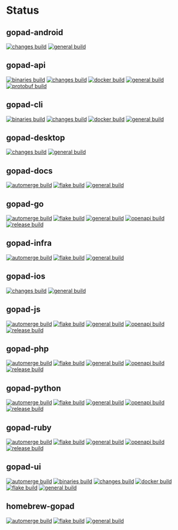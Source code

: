 # Status

## gopad-android
[![changes build](https://github.com/gopad/gopad-android/actions/workflows/changes.yml/badge.svg)](https://github.com/gopad/gopad-android/actions/workflows/changes.yml) [![general build](https://github.com/gopad/gopad-android/actions/workflows/general.yml/badge.svg)](https://github.com/gopad/gopad-android/actions/workflows/general.yml)

## gopad-api
[![binaries build](https://github.com/gopad/gopad-api/actions/workflows/binaries.yml/badge.svg)](https://github.com/gopad/gopad-api/actions/workflows/binaries.yml) [![changes build](https://github.com/gopad/gopad-api/actions/workflows/changes.yml/badge.svg)](https://github.com/gopad/gopad-api/actions/workflows/changes.yml) [![docker build](https://github.com/gopad/gopad-api/actions/workflows/docker.yml/badge.svg)](https://github.com/gopad/gopad-api/actions/workflows/docker.yml) [![general build](https://github.com/gopad/gopad-api/actions/workflows/general.yml/badge.svg)](https://github.com/gopad/gopad-api/actions/workflows/general.yml) [![protobuf build](https://github.com/gopad/gopad-api/actions/workflows/protobuf.yml/badge.svg)](https://github.com/gopad/gopad-api/actions/workflows/protobuf.yml)

## gopad-cli
[![binaries build](https://github.com/gopad/gopad-cli/actions/workflows/binaries.yml/badge.svg)](https://github.com/gopad/gopad-cli/actions/workflows/binaries.yml) [![changes build](https://github.com/gopad/gopad-cli/actions/workflows/changes.yml/badge.svg)](https://github.com/gopad/gopad-cli/actions/workflows/changes.yml) [![docker build](https://github.com/gopad/gopad-cli/actions/workflows/docker.yml/badge.svg)](https://github.com/gopad/gopad-cli/actions/workflows/docker.yml) [![general build](https://github.com/gopad/gopad-cli/actions/workflows/general.yml/badge.svg)](https://github.com/gopad/gopad-cli/actions/workflows/general.yml)

## gopad-desktop
[![changes build](https://github.com/gopad/gopad-desktop/actions/workflows/changes.yml/badge.svg)](https://github.com/gopad/gopad-desktop/actions/workflows/changes.yml) [![general build](https://github.com/gopad/gopad-desktop/actions/workflows/general.yml/badge.svg)](https://github.com/gopad/gopad-desktop/actions/workflows/general.yml)

## gopad-docs
[![automerge build](https://github.com/gopad/gopad-docs/actions/workflows/automerge.yml/badge.svg)](https://github.com/gopad/gopad-docs/actions/workflows/automerge.yml) [![flake build](https://github.com/gopad/gopad-docs/actions/workflows/flake.yml/badge.svg)](https://github.com/gopad/gopad-docs/actions/workflows/flake.yml) [![general build](https://github.com/gopad/gopad-docs/actions/workflows/general.yml/badge.svg)](https://github.com/gopad/gopad-docs/actions/workflows/general.yml)

## gopad-go
[![automerge build](https://github.com/gopad/gopad-go/actions/workflows/automerge.yml/badge.svg)](https://github.com/gopad/gopad-go/actions/workflows/automerge.yml) [![flake build](https://github.com/gopad/gopad-go/actions/workflows/flake.yml/badge.svg)](https://github.com/gopad/gopad-go/actions/workflows/flake.yml) [![general build](https://github.com/gopad/gopad-go/actions/workflows/general.yml/badge.svg)](https://github.com/gopad/gopad-go/actions/workflows/general.yml) [![openapi build](https://github.com/gopad/gopad-go/actions/workflows/openapi.yml/badge.svg)](https://github.com/gopad/gopad-go/actions/workflows/openapi.yml) [![release build](https://github.com/gopad/gopad-go/actions/workflows/release.yml/badge.svg)](https://github.com/gopad/gopad-go/actions/workflows/release.yml)

## gopad-infra
[![automerge build](https://github.com/gopad/gopad-infra/actions/workflows/automerge.yml/badge.svg)](https://github.com/gopad/gopad-infra/actions/workflows/automerge.yml) [![flake build](https://github.com/gopad/gopad-infra/actions/workflows/flake.yml/badge.svg)](https://github.com/gopad/gopad-infra/actions/workflows/flake.yml) [![general build](https://github.com/gopad/gopad-infra/actions/workflows/general.yml/badge.svg)](https://github.com/gopad/gopad-infra/actions/workflows/general.yml)

## gopad-ios
[![changes build](https://github.com/gopad/gopad-ios/actions/workflows/changes.yml/badge.svg)](https://github.com/gopad/gopad-ios/actions/workflows/changes.yml) [![general build](https://github.com/gopad/gopad-ios/actions/workflows/general.yml/badge.svg)](https://github.com/gopad/gopad-ios/actions/workflows/general.yml)

## gopad-js
[![automerge build](https://github.com/gopad/gopad-js/actions/workflows/automerge.yml/badge.svg)](https://github.com/gopad/gopad-js/actions/workflows/automerge.yml) [![flake build](https://github.com/gopad/gopad-js/actions/workflows/flake.yml/badge.svg)](https://github.com/gopad/gopad-js/actions/workflows/flake.yml) [![general build](https://github.com/gopad/gopad-js/actions/workflows/general.yml/badge.svg)](https://github.com/gopad/gopad-js/actions/workflows/general.yml) [![openapi build](https://github.com/gopad/gopad-js/actions/workflows/openapi.yml/badge.svg)](https://github.com/gopad/gopad-js/actions/workflows/openapi.yml) [![release build](https://github.com/gopad/gopad-js/actions/workflows/release.yml/badge.svg)](https://github.com/gopad/gopad-js/actions/workflows/release.yml)

## gopad-php
[![automerge build](https://github.com/gopad/gopad-php/actions/workflows/automerge.yml/badge.svg)](https://github.com/gopad/gopad-php/actions/workflows/automerge.yml) [![flake build](https://github.com/gopad/gopad-php/actions/workflows/flake.yml/badge.svg)](https://github.com/gopad/gopad-php/actions/workflows/flake.yml) [![general build](https://github.com/gopad/gopad-php/actions/workflows/general.yml/badge.svg)](https://github.com/gopad/gopad-php/actions/workflows/general.yml) [![openapi build](https://github.com/gopad/gopad-php/actions/workflows/openapi.yml/badge.svg)](https://github.com/gopad/gopad-php/actions/workflows/openapi.yml) [![release build](https://github.com/gopad/gopad-php/actions/workflows/release.yml/badge.svg)](https://github.com/gopad/gopad-php/actions/workflows/release.yml)

## gopad-python
[![automerge build](https://github.com/gopad/gopad-python/actions/workflows/automerge.yml/badge.svg)](https://github.com/gopad/gopad-python/actions/workflows/automerge.yml) [![flake build](https://github.com/gopad/gopad-python/actions/workflows/flake.yml/badge.svg)](https://github.com/gopad/gopad-python/actions/workflows/flake.yml) [![general build](https://github.com/gopad/gopad-python/actions/workflows/general.yml/badge.svg)](https://github.com/gopad/gopad-python/actions/workflows/general.yml) [![openapi build](https://github.com/gopad/gopad-python/actions/workflows/openapi.yml/badge.svg)](https://github.com/gopad/gopad-python/actions/workflows/openapi.yml) [![release build](https://github.com/gopad/gopad-python/actions/workflows/release.yml/badge.svg)](https://github.com/gopad/gopad-python/actions/workflows/release.yml)

## gopad-ruby
[![automerge build](https://github.com/gopad/gopad-ruby/actions/workflows/automerge.yml/badge.svg)](https://github.com/gopad/gopad-ruby/actions/workflows/automerge.yml) [![flake build](https://github.com/gopad/gopad-ruby/actions/workflows/flake.yml/badge.svg)](https://github.com/gopad/gopad-ruby/actions/workflows/flake.yml) [![general build](https://github.com/gopad/gopad-ruby/actions/workflows/general.yml/badge.svg)](https://github.com/gopad/gopad-ruby/actions/workflows/general.yml) [![openapi build](https://github.com/gopad/gopad-ruby/actions/workflows/openapi.yml/badge.svg)](https://github.com/gopad/gopad-ruby/actions/workflows/openapi.yml) [![release build](https://github.com/gopad/gopad-ruby/actions/workflows/release.yml/badge.svg)](https://github.com/gopad/gopad-ruby/actions/workflows/release.yml)

## gopad-ui
[![automerge build](https://github.com/gopad/gopad-ui/actions/workflows/automerge.yml/badge.svg)](https://github.com/gopad/gopad-ui/actions/workflows/automerge.yml) [![binaries build](https://github.com/gopad/gopad-ui/actions/workflows/binaries.yml/badge.svg)](https://github.com/gopad/gopad-ui/actions/workflows/binaries.yml) [![changes build](https://github.com/gopad/gopad-ui/actions/workflows/changes.yml/badge.svg)](https://github.com/gopad/gopad-ui/actions/workflows/changes.yml) [![docker build](https://github.com/gopad/gopad-ui/actions/workflows/docker.yml/badge.svg)](https://github.com/gopad/gopad-ui/actions/workflows/docker.yml) [![flake build](https://github.com/gopad/gopad-ui/actions/workflows/flake.yml/badge.svg)](https://github.com/gopad/gopad-ui/actions/workflows/flake.yml) [![general build](https://github.com/gopad/gopad-ui/actions/workflows/general.yml/badge.svg)](https://github.com/gopad/gopad-ui/actions/workflows/general.yml)

## homebrew-gopad
[![automerge build](https://github.com/gopad/homebrew-gopad/actions/workflows/automerge.yml/badge.svg)](https://github.com/gopad/homebrew-gopad/actions/workflows/automerge.yml) [![flake build](https://github.com/gopad/homebrew-gopad/actions/workflows/flake.yml/badge.svg)](https://github.com/gopad/homebrew-gopad/actions/workflows/flake.yml) [![general build](https://github.com/gopad/homebrew-gopad/actions/workflows/general.yml/badge.svg)](https://github.com/gopad/homebrew-gopad/actions/workflows/general.yml)
